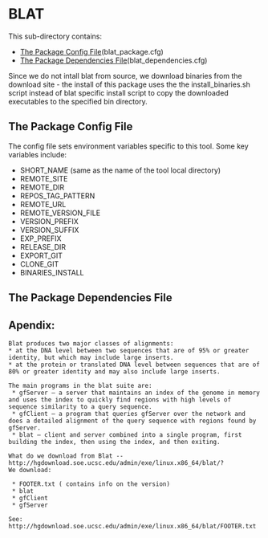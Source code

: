 # BLAT


This sub-directory contains:
 - [The Package Config File](#the-package-config-file)(blat_package.cfg)
 - [The Package Dependencies File](#the-package-dependencies-file)(blat_dependencies.cfg)

Since we do not intall blat from source, we download binaries from the download site - the install of this package uses the
the install_binaries.sh script instead of blat specific install script 
to copy the downloaded executables to the specified bin directory.


## The Package Config File 
The config file sets environment variables specific to this tool.
Some key variables include:

  - SHORT_NAME  (same as the name of the tool local directory)
  - REMOTE_SITE
  - REMOTE_DIR
  - REPOS_TAG_PATTERN
  - REMOTE_URL
  - REMOTE_VERSION_FILE
  - VERSION_PREFIX
  - VERSION_SUFFIX
  - EXP_PREFIX
  - RELEASE_DIR
  - EXPORT_GIT
  - CLONE_GIT
  - BINARIES_INSTALL
  
## The Package Dependencies File

## Apendix:
```
Blat produces two major classes of alignments:
* at the DNA level between two sequences that are of 95% or greater identity, but which may include large inserts.
* at the protein or translated DNA level between sequences that are of 80% or greater identity and may also include large inserts.

The main programs in the blat suite are:
 * gfServer – a server that maintains an index of the genome in memory and uses the index to quickly find regions with high levels of sequence similarity to a query sequence.
 * gfClient – a program that queries gfServer over the network and does a detailed alignment of the query sequence with regions found by gfServer.
 * blat – client and server combined into a single program, first building the index, then using the index, and then exiting.

What do we download from Blat -- http://hgdownload.soe.ucsc.edu/admin/exe/linux.x86_64/blat/?
We download:

 * FOOTER.txt ( contains info on the version)
 * blat
 * gfClient
 * gfServer

See: http://hgdownload.soe.ucsc.edu/admin/exe/linux.x86_64/blat/FOOTER.txt

```

